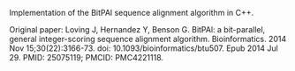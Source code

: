 Implementation of the BitPAl sequence alignment algorithm in C++.

Original paper: 
Loving J, Hernandez Y, Benson G. 
BitPAl: a bit-parallel, general integer-scoring sequence alignment algorithm. 
Bioinformatics. 
2014 Nov 15;30(22):3166-73. 
doi: 10.1093/bioinformatics/btu507.
Epub 2014 Jul 29. PMID: 25075119; PMCID: PMC4221118.
